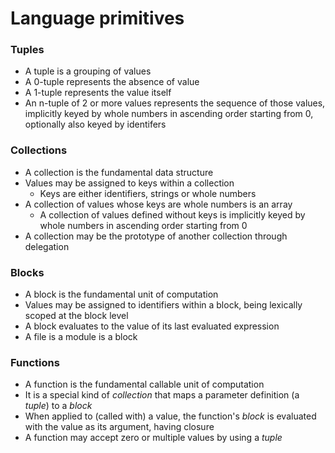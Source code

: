 # Language primitives

### Tuples

- A tuple is a grouping of values
- A 0-tuple represents the absence of value
- A 1-tuple represents the value itself
- An n-tuple of 2 or more values represents the sequence of those values, implicitly keyed by whole numbers in ascending order starting from 0, optionally also keyed by identifers

### Collections

- A collection is the fundamental data structure
- Values may be assigned to keys within a collection
  - Keys are either identifiers, strings or whole numbers
- A collection of values whose keys are whole numbers is an array
  - A collection of values defined without keys is implicitly keyed by whole numbers in ascending order starting from 0
- A collection may be the prototype of another collection through delegation

### Blocks

- A block is the fundamental unit of computation
- Values may be assigned to identifiers within a block, being lexically scoped at the block level
- A block evaluates to the value of its last evaluated expression
- A file is a module is a block

### Functions

- A function is the fundamental callable unit of computation
- It is a special kind of _collection_ that maps a parameter definition (a _tuple_) to a _block_
- When applied to (called with) a value, the function's _block_ is evaluated with the value as its argument, having closure
- A function may accept zero or multiple values by using a _tuple_
